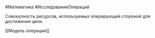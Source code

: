 #Математика #ИсследованиеОпераций 

Совокупность ресурсов, используемых оперирующей стороной для достижения цели.

[[Модель операции]]